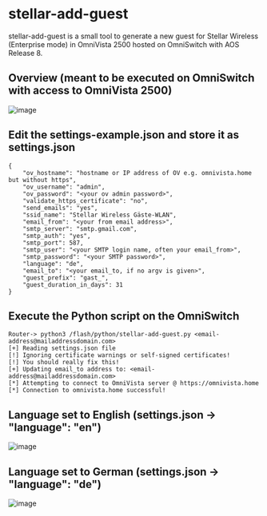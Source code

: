 # stellar-add-guest
stellar-add-guest is a small tool to generate a new guest for Stellar Wireless (Enterprise mode) in OmniVista 2500 hosted on OmniSwitch with AOS Release 8.

## Overview (meant to be executed on OmniSwitch with access to OmniVista 2500)
![image](https://user-images.githubusercontent.com/5174414/150031492-3dbfc95d-4b2c-4882-a074-0547b2645a79.png)

## Edit the settings-example.json and store it as settings.json
```
{
    "ov_hostname": "hostname or IP address of OV e.g. omnivista.home but without https",
    "ov_username": "admin",
    "ov_password": "<your ov admin password>",
    "validate_https_certificate": "no",
    "send_emails": "yes",
    "ssid_name": "Stellar Wireless Gäste-WLAN",
    "email_from": "<your from email address>",
    "smtp_server": "smtp.gmail.com",
    "smtp_auth": "yes",
    "smtp_port": 587,
    "smtp_user": "<your SMTP login name, often your email_from>",
    "smtp_password": "<your SMTP password>",
    "language": "de",
    "email_to": "<your email_to, if no argv is given>",
    "guest_prefix": "gast_",
    "guest_duration_in_days": 31
}
```
## Execute the Python script on the OmniSwitch
```
Router-> python3 /flash/python/stellar-add-guest.py <email-address@mailaddressdomain.com>
[+] Reading settings.json file
[!] Ignoring certificate warnings or self-signed certificates!
[!] You should really fix this!
[+] Updating email_to address to: <email-address@mailaddressdomain.com>
[*] Attempting to connect to OmniVista server @ https://omnivista.home
[*] Connection to omnivista.home successful!
````
## Language set to English (settings.json -> "language": "en") 
![image](https://user-images.githubusercontent.com/5174414/150029499-7d9003d2-8e34-4867-880e-d698b7adffb0.png)

## Language set to German (settings.json -> "language": "de") 
![image](https://user-images.githubusercontent.com/5174414/150029836-2f4997ac-7808-4c60-9de1-73c1fa7c6931.png)
